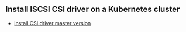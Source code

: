 ## Install ISCSI CSI driver on a Kubernetes cluster

- [install CSI driver master version](./install-csi-driver-master.md)

